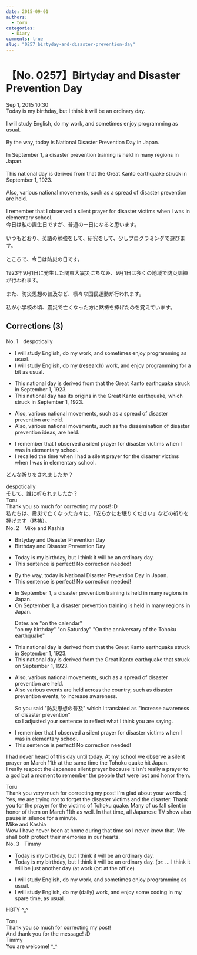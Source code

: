```yaml
---
date: 2015-09-01
authors:
  - toru
categories:
  - Diary
comments: true
slug: "0257_birtyday-and-disaster-prevention-day"
---
```


# 【No. 0257】Birtyday and Disaster Prevention Day
<div class="date">Sep 1, 2015 10:30</div>
<div id="post"><div id="body_show_ori">
Today is my birthday, but I think it will be an ordinary day.<br/><br/>I will study English, do my work, and sometimes enjoy programming as usual.<br/><br/>By the way, today is National Disaster Prevention Day in Japan.<br/><br/>In September 1, a disaster prevention training is held in many regions in Japan.<br/><br/>This national day is derived from that the Great Kanto earthquake struck in September 1, 1923.<br/><br/>Also, various national movements, such as a spread of disaster prevention are held.<br/><br/>I remember that I observed a silent prayer for disaster victims when I was in elementary school.
</div></div>

<!-- more -->

<div id="post_ja"><div id="body_show_mo">
今日は私の誕生日ですが、普通の一日になると思います。<br/><br/>いつもどおり、英語の勉強をして、研究をして、少しプログラミングで遊びます。<br/><br/>ところで、今日は防災の日です。<br/><br/>1923年9月1日に発生した関東大震災にちなみ、9月1日は多くの地域で防災訓練が行われます。<br/><br/>また、防災思想の普及など、様々な国民運動が行われます。<br/><br/>私が小学校の頃、震災で亡くなった方に黙祷を捧げたのを覚えています。
</div></div>

## Corrections (3)
<div id="block"><div class="first_name"> No. 1　<span class="just_name">despotically</span></div><div id="block2">
<ul class="correction_field">
<li class="incorrect">I will study English, do my work, and sometimes enjoy programming as usual.</li>
<li class="corrected correct">
I will study English, do my (research) work, and enjoy programming for a bit as usual.
</li>
</ul>
<ul class="correction_field">
<li class="incorrect">This national day is derived from that the Great Kanto earthquake struck in September 1, 1923.</li>
<li class="corrected correct">
This national day has its origins in the Great Kanto earthquake, which struck in September 1, 1923.
</li>
</ul>
<ul class="correction_field">
<li class="incorrect">Also, various national movements, such as a spread of disaster prevention are held.</li>
<li class="corrected correct">
Also, various national movements, such as the dissemination of disaster prevention ideas, are held.
</li>
</ul>
<ul class="correction_field">
<li class="incorrect">I remember that I observed a silent prayer for disaster victims when I was in elementary school.</li>
<li class="corrected correct">
I recalled the time when I had a silent prayer for the disaster victims when I was in elementary school.
</li>
</ul>
<p class="comment_small">
 どんな祈りをされましたか？
</p>

</div><div class="name"><span class="just_name">despotically</span><br>
そして、誰に祈られましたか？
</div>
<div class="name"><span class="just_name">Toru</span><br>
Thank you so much for correcting my post! :D<br/>私たちは、震災で亡くなった方々に、「安らかにお眠りください」などの祈りを捧げます（黙祷）。
</div>
</div>
<div id="block"><div class="first_name"> No. 2　<span class="just_name">Mike and Kashia</span></div><div id="block2">
<ul class="correction_field">
<li class="incorrect">Birtyday and Disaster Prevention Day</li>
<li class="corrected correct">
<span class="f_blue">Birthday </span>and Disaster Prevention Day
</li>
</ul>
<ul class="correction_field">
<li class="incorrect">Today is my birthday, but I think it will be an ordinary day.</li>
<li class="corrected perfect">This sentence is perfect! No correction needed!</li>
</ul>
<ul class="correction_field">
<li class="incorrect">By the way, today is National Disaster Prevention Day in Japan.</li>
<li class="corrected perfect">This sentence is perfect! No correction needed!</li>
</ul>
<ul class="correction_field">
<li class="incorrect">In September 1, a disaster prevention training is held in many regions in Japan.</li>
<li class="corrected correct">
<span class="f_red">On</span> September 1, <span class="sline">a</span> disaster prevention training is held in many regions in Japan.
<p class="correction_comment">Dates are "on the calendar" <br/>"on my birthday" "on Saturday" "On the anniversary of the Tohoku earthquake"</p>
</li>
</ul>
<ul class="correction_field">
<li class="incorrect">This national day is derived from that the Great Kanto earthquake struck in September 1, 1923.</li>
<li class="corrected correct">
This national day is derived from the Great Kanto earthquake <span class="f_blue">that</span> struck <span class="f_red">on</span> September 1, 1923.
</li>
</ul>
<ul class="correction_field">
<li class="incorrect">Also, various national movements, such as a spread of disaster prevention are held.</li>
<li class="corrected correct">
Also various <span class="f_blue">events are held across the country</span>, such as disaster prevention events, <span class="f_blue">to increase awareness</span>.
<p class="correction_comment">So you said "防災思想の普及" which I translated as "increase awareness of disaster prevention"<br/>so I adjusted your sentence to reflect what I think you are saying.</p>
</li>
</ul>
<ul class="correction_field">
<li class="incorrect">I remember that I observed a silent prayer for disaster victims when I was in elementary school.</li>
<li class="corrected perfect">This sentence is perfect! No correction needed!</li>
</ul>
<p class="comment_small">
 I had never heard of this day until today. At my school we observe a silent prayer on March 11th at the same time the Tohoku quake hit Japan.
 <br/>
 I really respect the Japanese silent prayer because it isn't really a prayer to a god but a moment to remember the people that were lost and honor them.
</p>

</div><div class="name"><span class="just_name">Toru</span><br>
Thank you very much for correcting my post! I'm glad about your words. :)<br/>Yes, we are trying not to forget the disaster victims and the disaster. Thank you for the prayer for the victims of Tohoku quake. Many of us fall silent in honor of them on March 11th as well. In that time, all Japanese TV show also pause in silence for a minute.
</div>
<div class="name"><span class="just_name">Mike and Kashia</span><br>
Wow I have never been at home during that time so I never knew that. We shall both protect their memories in our hearts.
</div>
</div>
<div id="block"><div class="first_name"> No. 3　<span class="just_name">Timmy</span></div><div id="block2">
<ul class="correction_field">
<li class="incorrect">Today is my birthday, but I think it will be an ordinary day.</li>
<li class="corrected correct">
Today is my birthday, but I think it will be an ordinary day. (or: ... <span class="f_blue">I think it will be just another day </span>(<span class="f_blue">at work</span> (or: <span class="f_blue">at the office</span>)
</li>
</ul>
<ul class="correction_field">
<li class="incorrect">I will study English, do my work, and sometimes enjoy programming as usual.</li>
<li class="corrected correct">
I will study English, do my (<span class="f_blue">daily</span>)<span class="f_blue"> </span>work, and enjoy <span class="f_blue">some coding in my spare time</span>, as usual.
</li>
</ul>
<p class="comment_small">
 HBTY ^_^
</p>

</div><div class="name"><span class="just_name">Toru</span><br>
Thank you so much for correcting my post!<br/>And thank you for the message! :D
</div>
<div class="name"><span class="just_name">Timmy</span><br>
You are welcome! ^_^
</div>
</div>
